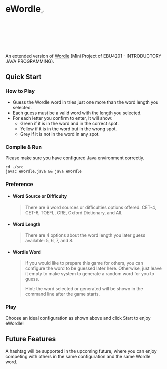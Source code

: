 # eWordle<a href="https://github.com/mczhuang/eWordle"> <img src="https://github.githubassets.com/images/modules/site/icons/footer/github-mark.svg" width="3%"></a>
An extended version of [Wordle](http://nytimes.com/games/wordle) (Mini Project of EBU4201 - INTRODUCTORY JAVA PROGRAMMING).
## Quick Start

### How to Play

+ Guess the Wordle word in tries just one more than the word length you selected.
+ Each guess must be a valid word with the length you selected.
+ For each letter you confirm to enter, It will show:
    + Green if it is in the word and in the correct spot.
    + Yellow if it is in the word but in the wrong spot.
    + Grey if it is not in the word in any spot.

### Complie & Run

Please make sure you have configured Java environment correctly.

```shell
cd ./src
javac eWordle.java && java eWordle
```
### Preference

+ #### Word Source or Difficulty

    > There are 6 word sources or difficulties options offered: CET-4, CET-6, TOEFL, GRE, Oxford Dictionary, and All.

+ #### Word Length

    > There are 4 options about the word length you later guess available: 5, 6, 7, and 8.

+ #### Wordle Word 

    > If you would like to prepare this game for others, you can configure the word to be guessed later here. Otherwise, just leave it empty to make system to generate a random word for you to guess.
    > 
    > Hint: the word selected or generated will be shown in the command line after the game starts.

### Play

Choose an ideal configuration as shown above and click Start to enjoy eWordle!

## Future Features

A hashtag will be supported in the upcoming future, where you can enjoy competing with others in the same configuration and the same Wordle word.
